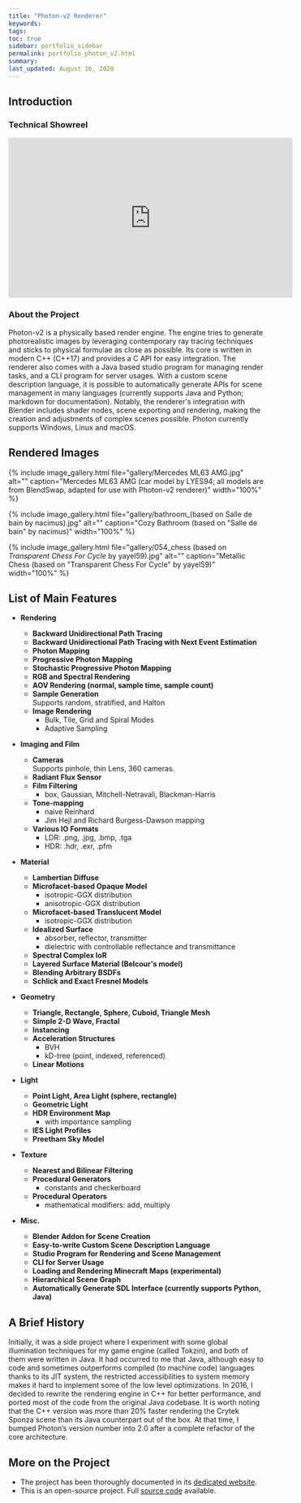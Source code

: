 ```yaml
---
title: "Photon-v2 Renderer"
keywords: 
tags: 
toc: true
sidebar: portfolio_sidebar
permalink: portfolio_photon_v2.html
summary: 
last_updated: August 16, 2020
---
```


## Introduction

### Technical Showreel

<iframe width="560" height="315" src="https://www.youtube.com/embed/yieawWJ31pw" frameborder="0" allow="accelerometer; autoplay; encrypted-media; gyroscope; picture-in-picture" allowfullscreen></iframe>

### About the Project

Photon-v2 is a physically based render engine. The engine tries to generate photorealistic images by leveraging contemporary ray tracing techniques and sticks to physical formulae as close as possible. Its core is written in modern C++ (C++17) and provides a C API for easy integration. The renderer also comes with a Java based studio program for managing render tasks, and a CLI program for server usages. With a custom scene description language, it is possible to automatically generate APIs for scene management in many languages (currently supports Java and Python; markdown for documentation). Notably, the renderer's integration with Blender includes shader nodes, scene exporting and rendering, making the creation and adjustments of complex scenes possible. Photon currently supports Windows, Linux and macOS.

## Rendered Images

{% include image_gallery.html file="gallery/Mercedes ML63 AMG.jpg" alt="" caption="Mercedes ML63 AMG (car model by LYES94; all models are from BlendSwap, adapted for use with Photon-v2 renderer)" width="100%" %}

{% include image_gallery.html file="gallery/bathroom_(based on Salle de bain by nacimus).jpg" alt="" caption="Cozy Bathroom (based on \"Salle de bain\" by nacimus)" width="100%" %}

{% include image_gallery.html file="gallery/054_chess (based on _Transparent Chess For Cycle_ by yayel59).jpg" alt="" caption="Metallic Chess (based on \"Transparent Chess For Cycle\" by yayel59)" width="100%" %}

## List of Main Features

* **Rendering**
  * **Backward Unidirectional Path Tracing**
  * **Backward Unidirectional Path Tracing with Next Event Estimation**
  * **Photon Mapping**
  * **Progressive Photon Mapping**
  * **Stochastic Progressive Photon Mapping**
  * **RGB and Spectral Rendering**
  * **AOV Rendering (normal, sample time, sample count)**
  * **Sample Generation**  
    Supports random, stratified, and Halton
  * **Image Rendering**
    * Bulk, Tile, Grid and Spiral Modes
    * Adaptive Sampling

* **Imaging and Film**
  * **Cameras**  
    Supports pinhole, thin Lens, 360 cameras.
  * **Radiant Flux Sensor**
  * **Film Filtering**
    * box, Gaussian, Mitchell-Netravali, Blackman-Harris
  * **Tone-mapping**
    * naive Reinhard
    * Jim Hejl and Richard Burgess-Dawson mapping
  * **Various IO Formats**
    * LDR: .png, .jpg, .bmp, .tga
    * HDR: .hdr, .exr, .pfm

* **Material**
  * **Lambertian Diffuse**
  * **Microfacet-based Opaque Model**
    * isotropic-GGX distribution
    * anisotropic-GGX distribution
  * **Microfacet-based Translucent Model**
    * isotropic-GGX distribution
  * **Idealized Surface**
    * absorber, reflector, transmitter
    * dielectric with controllable reflectance and transmittance
  * **Spectral Complex IoR**
  * **Layered Surface Material (Belcour's model)**
  * **Blending Arbitrary BSDFs**
  * **Schlick and Exact Fresnel Models**

* **Geometry**
  * **Triangle, Rectangle, Sphere, Cuboid, Triangle Mesh**
  * **Simple 2-D Wave, Fractal**
  * **Instancing**
  * **Acceleration Structures**
    * BVH
    * kD-tree (point, indexed, referenced)
  * **Linear Motions**

* **Light**
  * **Point Light, Area Light (sphere, rectangle)**
  * **Geometric Light**
  * **HDR Environment Map**
    * with importance sampling
  * **IES Light Profiles**
  * **Preetham Sky Model**

* **Texture**
  * **Nearest and Bilinear Filtering**
  * **Procedural Generators**
    * constants and checkerboard
  * **Procedural Operators**
    * mathematical modifiers: add, multiply

* **Misc.**
  * **Blender Addon for Scene Creation**
  * **Easy-to-write Custom Scene Description Language**
  * **Studio Program for Rendering and Scene Management**
  * **CLI for Server Usage**
  * **Loading and Rendering Minecraft Maps (experimental)**
  * **Hierarchical Scene Graph**
  * **Automatically Generate SDL Interface (currently supports Python, Java)**

## A Brief History

Initially, it was a side project where I experiment with some global illumination techniques for my game engine (called Tokzin), and both of them were written in Java. It had occurred to me that Java, although easy to code and sometimes outperforms compiled (to machine code) languages thanks to its JIT system, the restricted accessibilities to system memory makes it hard to implement some of the low level optimizations. In 2016, I decided to rewrite the rendering engine in C++ for better performance, and ported most of the code from the original Java codebase. It is worth noting that the C++ version was more than 20% faster rendering the Crytek Sponza scene than its Java counterpart out of the box. At that time, I bumped Photon’s version number into 2.0 after a complete refactor of the core architecture.

## More on the Project

* The project has been thoroughly documented in its [dedicated website](photon_v2_what_is_photon.html).
* This is an open-source project. Full [source code](https://github.com/TzuChieh/Photon-v2) available.
